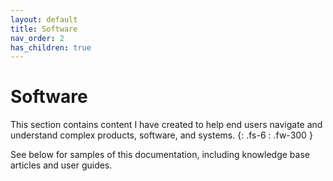```yaml
---
layout: default
title: Software
nav_order: 2
has_children: true
---
```


# Software
This section contains content I have created to help end users navigate and understand complex products, software, and systems.
{: .fs-6 : .fw-300 }

See below for samples of this documentation, including knowledge base articles and user guides.
